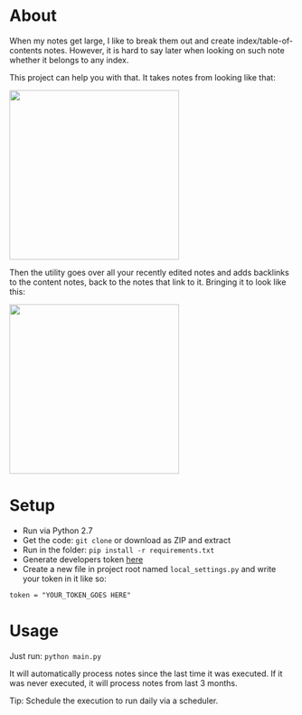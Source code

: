 About
=====

When my notes get large, I like to break them out and create index/table-of-contents notes. However, it is hard to say later when looking on such note whether it belongs to any index.

This project can help you with that. It takes notes from looking like that:

<img src="https://cloud.githubusercontent.com/assets/1933752/16887746/7ec44268-4ae4-11e6-9ea8-44bee18889de.png" height="300px">

Then the utility goes over all your recently edited notes and adds backlinks to the content notes, back to the notes that link to it. Bringing it to look like this:

<img src="https://cloud.githubusercontent.com/assets/1933752/16868422/32b3f8c8-4a80-11e6-9db7-bc9c649c9fb9.png" height="300px">


Setup
=====

* Run via Python 2.7
* Get the code: `git clone` or download as ZIP and extract
* Run in the folder: `pip install -r requirements.txt`
* Generate developers token [here](https://www.evernote.com/api/DeveloperToken.action)
* Create a new file in project root named `local_settings.py` and write your token in it like so: 

`token = "YOUR_TOKEN_GOES HERE"`

Usage
=====

Just run: `python main.py`

It will automatically process notes since the last time it was executed. If it was never executed, it will process notes from last 3 months.

Tip: Schedule the execution to run daily via a scheduler.
